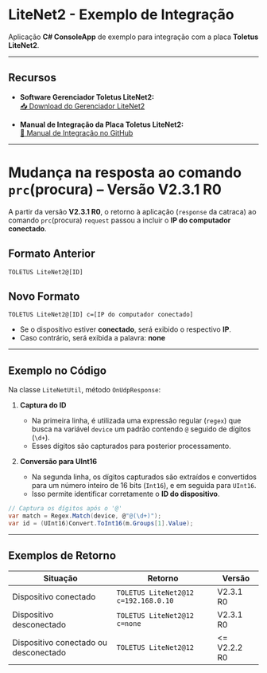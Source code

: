 # LiteNet2 - Exemplo de Integração

Aplicação **C# ConsoleApp** de exemplo para integração com a placa **Toletus LiteNet2**.

---

## Recursos

- **Software Gerenciador Toletus LiteNet2:**  
  [📥 Download do Gerenciador LiteNet2](https://generic-spaces.actuar.cloud/suporte/Gerenciador%20Litenet%202.rar)

- **Manual de Integração da Placa Toletus LiteNet2:**  
  [📄 Manual de Integração no GitHub](https://github.com/Toletus/LiteNet2-ManuaisDeIntegracao)

---

# Mudança na resposta ao comando `prc`(procura)  – Versão V2.3.1 R0

A partir da versão **V2.3.1 R0**, o retorno à aplicação (`response` da catraca) ao comando `prc`(procura) `request` passou a incluir o **IP do computador conectado**.

## Formato Anterior
```text
TOLETUS LiteNet2@[ID]
```

## Novo Formato
```text
TOLETUS LiteNet2@[ID] c=[IP do computador conectado]
```

- Se o dispositivo estiver **conectado**, será exibido o respectivo **IP**.
- Caso contrário, será exibida a palavra: **none**
---

## Exemplo no Código

Na classe `LiteNetUtil`, método `OnUdpResponse`:

1. **Captura do ID**
    - Na primeira linha, é utilizada uma expressão regular (`regex`) que busca na variável `device` um padrão contendo `@` seguido de dígitos (`\d+`).
    - Esses dígitos são capturados para posterior processamento.

2. **Conversão para UInt16**
    - Na segunda linha, os dígitos capturados são extraídos e convertidos para um número inteiro de 16 bits (`Int16`), e em seguida para `UInt16`.
    - Isso permite identificar corretamente o **ID do dispositivo**.

```csharp
// Captura os dígitos após o '@'
var match = Regex.Match(device, @"@(\d+)");
var id = (UInt16)Convert.ToInt16(m.Groups[1].Value);

```

---

## Exemplos de Retorno

| Situação                  | Retorno                                          | Versão       | 
|---------------------------|--------------------------------------------------|--------------|
| Dispositivo conectado     | `TOLETUS LiteNet2@12 c=192.168.0.10`              | V2.3.1 R0    |
| Dispositivo desconectado  | `TOLETUS LiteNet2@12 c=none`                      | V2.3.1 R0    |
| Dispositivo conectado ou  desconectado| `TOLETUS LiteNet2@12`                      | <= V2.2.2 R0 |
